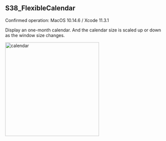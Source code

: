 ## S38_FlexibleCalendar
Confirmed operation: MacOS 10.14.6 / Xcode 11.3.1

Display an one-month calendar. And the calendar size is scaled up or down as the window size changes. 

<img src="http://mikomokaru.sakura.ne.jp/data/B64/calendar.png" alt="calendar" title="calendar" width="300">
  
  

